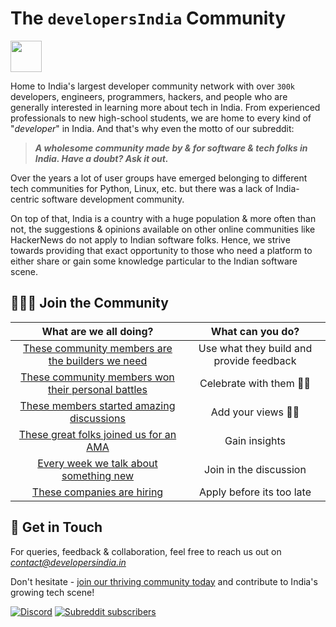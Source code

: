 # The `developersIndia` Community

<img height="50" width="50" src="https://user-images.githubusercontent.com/34342551/149631807-7d1557dc-13a5-4eed-9570-caa7f4d5fd83.gif">

Home to India's largest developer community network with over `300k` developers, engineers, programmers, hackers, and people who are generally interested in learning more about tech in India. From experienced professionals to new high-school students, we are home to every kind of "_developer_" in India. And that's why even the motto of our subreddit:

> _**A wholesome community made by & for software & tech folks in India. Have a doubt? Ask it out.**_

Over the years a lot of user groups have emerged belonging to different tech communities for Python, Linux, etc. but there was a lack of India-centric software development community.

On top of that, India is a country with a huge population & more often than not, the suggestions & opinions available on other online communities like HackerNews do not apply to Indian software folks. Hence, we strive towards providing that exact opportunity to those who need a platform to either share or gain some knowledge particular to the Indian software scene.

## 🧑‍🤝‍🧑 Join the Community

What are we all doing?|What can you do?
:-:|:-:
[These community members are the builders we need](https://www.reddit.com/r/developersIndia/new/?f=flair_name%3A%22I%20Made%20This%20%3Asnoo_wink%3A%22)| Use what they build and provide feedback
[These community members won their personal battles](https://www.reddit.com/r/developersIndia/new/?f=flair_name%3A%22Personal%20Win%20%E2%9C%A8%22)| Celebrate with them 🙌🏽
[These members started amazing discussions](https://www.reddit.com/r/developersIndia/wiki/community-threads/) | Add your views ✍🏽
[These great folks joined us for an AMA](https://www.reddit.com/r/developersIndia/?f=flair_name%3A%22AMA%22) | Gain insights
[Every week we talk about something new](https://www.reddit.com/r/developersIndia/new/?f=flair_name%3A%22Weekly%20Discussion%20%F0%9F%92%AC%22) | Join in the discussion
[These companies are hiring](https://www.reddit.com/r/developersIndia/?f=flair_name%3A%22Hiring%22) | Apply before its too late

## 📇 Get in Touch

For queries, feedback & collaboration, feel free to reach us out on [_contact@developersindia.in_](mailto:contact@developersindia.in)

Don't hesitate - [join our thriving community today](https://www.reddit.com/r/developersIndia/) and contribute to India's growing tech scene!

<!-- DO NOT REMOVE THESE 2 badges -->
[![Discord](https://img.shields.io/discord/669880381649977354?color=%237289da&label=Discord&logo=Discord)](https://discordapp.com/invite/MKXMSNC)
[![Subreddit subscribers](https://img.shields.io/badge/dynamic/json?url=https%3A%2F%2Fdevelopersindia.github.io%2Fmetrics%2Fdata%2F&query=%24.totalMembers&suffix=%20members&style=flat&logo=reddit&label=r%2FdevelopersIndia&color=orange&link=https%3A%2F%2Fwww.reddit.com%2Fr%2FdevelopersIndia
)](https://www.reddit.com/r/developersIndia/)
